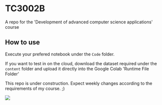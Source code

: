 # TC3002B
A repo for the 'Development of advanced computer science applications' course
## How to use
Execute your prefered notebook under the `Code` folder. 

If you want to test in on the cloud, download the dataset required under the `content` folder and upload it directly into the Google Colab 'Runtime File Folder'

This repo is under construction. Expect weekly changes according to the requirements of my course. ;)

![](https://media.tenor.com/80HFRoLbNWcAAAAM/shrugging-shoulders-shrug-shoulders.gif)
